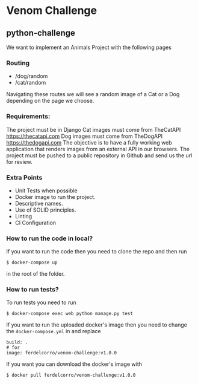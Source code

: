 # Venom Challenge

## python-challenge

We want to implement an Animals Project with the following pages

### Routing

- /dog/random
- /cat/random

Navigating these routes we will see a random image of a Cat or a Dog depending on the page we choose.

### Requirements:

The project must be in Django
Cat images must come from TheCatAPI https://thecatapi.com
Dog images must come from TheDogAPI https://thedogapi.com
The objective is to have a fully working web application that renders images from an external API in our browsers. The project must be pushed to a public repository in Github and send us the url for review.

### Extra Points

- Unit Tests when possible
- Docker image to run the project.
- Descriptive names.
- Use of SOLID principles.
- Linting
- CI Configuration

### How to run the code in local?

If you want to run the code then you need to clone the repo and then run

```
$ docker-compose up
```

in the root of the folder.

### How to run tests?

To run tests you need to run

```
$ docker-compose exec web python manage.py test
```

If you want to run the uploaded docker's image then you need to change the `docker-compose.yml` in and replace

```
build: .
# for
image: ferdelcorro/venom-challenge:v1.0.0
```

If you want you can download the docker's image with

```
$ docker pull ferdelcorro/venom-challenge:v1.0.0
```
